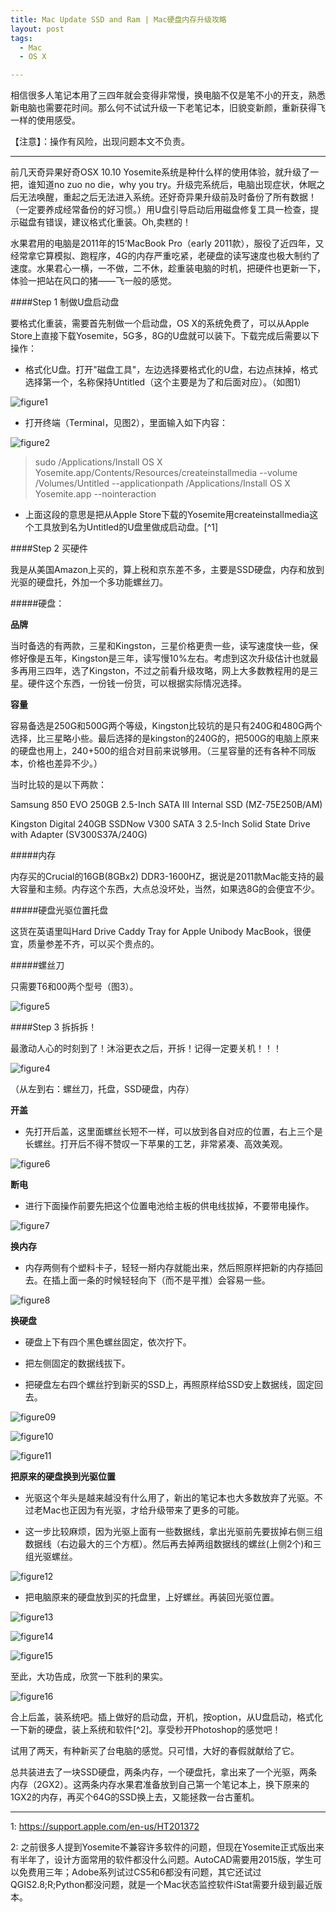 ```yaml
---
title: Mac Update SSD and Ram | Mac硬盘内存升级攻略
layout: post
tags:
  - Mac
  - OS X

---
```


相信很多人笔记本用了三四年就会变得非常慢，换电脑不仅是笔不小的开支，熟悉新电脑也需要花时间。那么何不试试升级一下老笔记本，旧貌变新颜，重新获得飞一样的使用感受。

【注意】：操作有风险，出现问题本文不负责。

***

前几天奇异果好奇OSX 10.10 Yosemite系统是种什么样的使用体验，就升级了一把，谁知道no zuo no die，why you try。升级完系统后，电脑出现症状，休眠之后无法唤醒，重起之后无法进入系统。还好奇异果升级前及时备份了所有数据！（一定要养成经常备份的好习惯。）用U盘引导启动后用磁盘修复工具一检查，提示磁盘有错误，建议格式化重装。Oh,卖糕的！

水果君用的电脑是2011年的15‘MacBook Pro（early 2011款），服役了近四年，又经常拿它算模拟、跑程序，4G的内存严重吃紧，老硬盘的读写速度也极大制约了速度。水果君心一横，一不做，二不休，趁重装电脑的时机，把硬件也更新一下，体验一把站在风口的猪——飞一般的感觉。

####Step 1 制做U盘启动盘

要格式化重装，需要首先制做一个启动盘，OS X的系统免费了，可以从Apple Store上直接下载Yosemite，5G多，8G的U盘就可以装下。下载完成后需要以下操作：

- 格式化U盘。打开"磁盘工具"，左边选择要格式化的U盘，右边点抹掉，格式选择第一个，名称保持Untitled（这个主要是为了和后面对应）。（如图1）

![figure1](/media/files/2015/03/01.png)

- 打开终端（Terminal，见图2），里面输入如下内容：

![figure2](/media/files/2015/03/02.jpg)


>sudo /Applications/Install OS X Yosemite.app/Contents/Resources/createinstallmedia --volume /Volumes/Untitled --applicationpath /Applications/Install OS X Yosemite.app --nointeraction

- 上面这段的意思是把从Apple Store下载的Yosemite用createinstallmedia这个工具放到名为Untitled的U盘里做成启动盘。[^1]

####Step 2 买硬件

我是从美国Amazon上买的，算上税和京东差不多，主要是SSD硬盘，内存和放到光驱的硬盘托，外加一个多功能螺丝刀。

#####硬盘：

**品牌**

当时备选的有两款，三星和Kingston，三星价格更贵一些，读写速度快一些，保修好像是五年，Kingston是三年，读写慢10%左右。考虑到这次升级估计也就最多再用三四年，选了Kingston，不过之前看升级攻略，网上大多数教程用的是三星。硬件这个东西，一份钱一份货，可以根据实际情况选择。

**容量**

容易备选是250G和500G两个等级，Kingston比较坑的是只有240G和480G两个选择，比三星略小些。最后选择的是kingston的240G的，把500G的电脑上原来的硬盘也用上，240+500的组合对目前来说够用。（三星容量的还有各种不同版本，价格也差异不少。）

当时比较的是以下两款：

Samsung 850 EVO 250GB 2.5-Inch SATA III Internal SSD (MZ-75E250B/AM)

Kingston Digital 240GB SSDNow V300 SATA 3 2.5-Inch Solid State Drive with Adapter (SV300S37A/240G)

#####内存

内存买的Crucial的16GB(8GBx2) DDR3-1600HZ，据说是2011款Mac能支持的最大容量和主频。内存这个东西，大点总没坏处，当然，如果选8G的会便宜不少。

#####硬盘光驱位置托盘

这货在英语里叫Hard Drive Caddy Tray for Apple Unibody MacBook，很便宜，质量参差不齐，可以买个贵点的。

#####螺丝刀

只需要T6和00两个型号（图3）。

![figure5](/media/files/2015/03/05.jpg)

####Step 3 拆拆拆！

最激动人心的时刻到了！沐浴更衣之后，开拆！记得一定要关机！！！

![figure4](/media/files/2015/03/04.jpg)

（从左到右：螺丝刀，托盘，SSD硬盘，内存）

**开盖**

- 先打开后盖，这里面螺丝长短不一样，可以放到各自对应的位置，右上三个是长螺丝。打开后不得不赞叹一下苹果的工艺，非常紧凑、高效美观。

![figure6](/media/files/2015/03/06.jpg)


**断电**

- 进行下面操作前要先把这个位置电池给主板的供电线拔掉，不要带电操作。

![figure7](/media/files/2015/03/07.jpg)


**换内存**

- 内存两侧有个塑料卡子，轻轻一掰内存就能出来，然后照原样把新的内存插回去。在插上面一条的时候轻轻向下（而不是平推）会容易一些。

![figure8](/media/files/2015/03/08.jpg)


**换硬盘**

- 硬盘上下有四个黑色螺丝固定，依次拧下。 

- 把左侧固定的数据线拔下。

- 把硬盘左右四个螺丝拧到新买的SSD上，再照原样给SSD安上数据线，固定回去。

![figure09](/media/files/2015/03/09.jpg)

![figure10](/media/files/2015/03/10.jpg)

![figure11](/media/files/2015/03/11.jpg)


**把原来的硬盘换到光驱位置**

- 光驱这个年头是越来越没有什么用了，新出的笔记本也大多数放弃了光驱。不过老Mac也正因为有光驱，才给升级带来了更多的可能。

- 这一步比较麻烦，因为光驱上面有一些数据线，拿出光驱前先要拔掉右侧三组数据线（右边最大的三个方框）。然后再去掉两组数据线的螺丝(上侧2个)和三组光驱螺丝。

![figure12](/media/files/2015/03/12.jpg)

- 把电脑原来的硬盘放到买的托盘里，上好螺丝。再装回光驱位置。

![figure13](/media/files/2015/03/13.jpg)

![figure14](/media/files/2015/03/14.jpg)

![figure15](/media/files/2015/03/15.jpg)

至此，大功告成，欣赏一下胜利的果实。

![figure16](/media/files/2015/03/16.jpg)

合上后盖，装系统吧。插上做好的启动盘，开机，按option，从U盘启动，格式化一下新的硬盘，装上系统和软件[^2]。享受秒开Photoshop的感觉吧！

试用了两天，有种新买了台电脑的感觉。只可惜，大好的春假就献给了它。

总共装进去了一块SSD硬盘，两条内存，一个硬盘托，拿出来了一个光驱，两条内存（2GX2）。这两条内存水果君准备放到自己第一个笔记本上，换下原来的1GX2的内存，再买个64G的SSD换上去，又能拯救一台古董机。

***

1: https://support.apple.com/en-us/HT201372

2: 之前很多人提到Yosemite不兼容许多软件的问题，但现在Yosemite正式版出来有半年了，设计方面常用的软件都没什么问题。AutoCAD需要用2015版，学生可以免费用三年；Adobe系列试过CS5和6都没有问题，其它还试过QGIS2.8;R;Python都没问题，就是一个Mac状态监控软件iStat需要升级到最近版本。